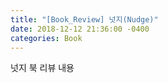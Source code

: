 ```yaml
---
title: "[Book_Review] 넛지(Nudge)"
date: 2018-12-12 21:36:00 -0400
categories: Book
---
```

넛지 북 리뷰 내용


